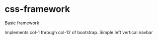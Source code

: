 # css-framework

Basic framework

Implements col-1 through col-12 of bootstrap.
Simple left vertical navbar
